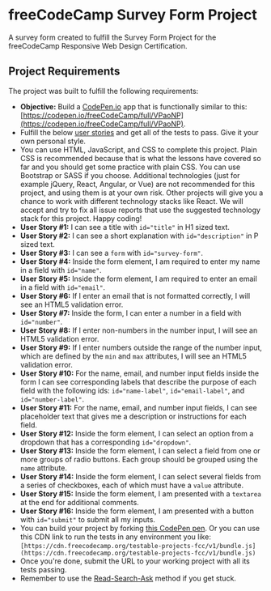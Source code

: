 # freeCodeCamp Survey Form Project

A survey form created to fulfill the Survey Form Project for the freeCodeCamp Responsive Web Design Certification.

## Project Requirements

The project was built to fulfill the following requirements:
*   **Objective:** Build a [CodePen.io](https://codepen.io) app that is functionally similar to this: [https://codepen.io/freeCodeCamp/full/VPaoNP](https://codepen.io/freeCodeCamp/full/VPaoNP).
*   Fulfill the below [user stories](https://en.wikipedia.org/wiki/User_story) and get all of the tests to pass. Give it your own personal style.
*   You can use HTML, JavaScript, and CSS to complete this project. Plain CSS is recommended because that is what the lessons have covered so far and you should get some practice with plain CSS. You can use Bootstrap or SASS if you choose. Additional technologies (just for example jQuery, React, Angular, or Vue) are not recommended for this project, and using them is at your own risk. Other projects will give you a chance to work with different technology stacks like React. We will accept and try to fix all issue reports that use the suggested technology stack for this project. Happy coding!
*   **User Story #1:** I can see a title with `id="title"` in H1 sized text.
*   **User Story #2:** I can see a short explanation with `id="description"` in P sized text.
*   **User Story #3:** I can see a `form` with `id="survey-form"`.
*   **User Story #4:** Inside the form element, I am required to enter my name in a field with `id="name"`.
*   **User Story #5:** Inside the form element, I am required to enter an email in a field with `id="email"`.
*   **User Story #6:** If I enter an email that is not formatted correctly, I will see an HTML5 validation error.
*   **User Story #7:** Inside the form, I can enter a number in a field with `id="number"`.
*   **User Story #8:** If I enter non-numbers in the number input, I will see an HTML5 validation error.
*   **User Story #9:** If I enter numbers outside the range of the number input, which are defined by the `min` and `max` attributes, I will see an HTML5 validation error.
*   **User Story #10:** For the name, email, and number input fields inside the form I can see corresponding labels that describe the purpose of each field with the following ids: `id="name-label"`, `id="email-label"`, and `id="number-label"`.
*   **User Story #11:** For the name, email, and number input fields, I can see placeholder text that gives me a description or instructions for each field.
*   **User Story #12:** Inside the form element, I can select an option from a dropdown that has a corresponding `id="dropdown"`.
*   **User Story #13:** Inside the form element, I can select a field from one or more groups of radio buttons. Each group should be grouped using the `name` attribute.
*   **User Story #14:** Inside the form element, I can select several fields from a series of checkboxes, each of which must have a `value` attribute.
*   **User Story #15:** Inside the form element, I am presented with a `textarea` at the end for additional comments.
*   **User Story #16:** Inside the form element, I am presented with a button with `id="submit"` to submit all my inputs.
*   You can build your project by forking [this CodePen pen](http://codepen.io/freeCodeCamp/pen/MJjpwO). Or you can use this CDN link to run the tests in any environment you like: `[https://cdn.freecodecamp.org/testable-projects-fcc/v1/bundle.js](https://cdn.freecodecamp.org/testable-projects-fcc/v1/bundle.js)`
*   Once you're done, submit the URL to your working project with all its tests passing.
*   Remember to use the [Read-Search-Ask](https://forum.freecodecamp.org/t/how-to-get-help-when-you-are-stuck/19514) method if you get stuck.